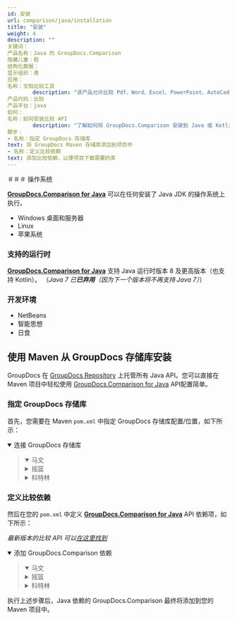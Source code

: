 ```yaml
---
id: 安装
url: comparison/java/installation
title: "安装"
weight: 4
description: ""
关键词：
产品名称：Java 的 GroupDocs.Comparison
隐藏儿童：假
结构化数据：
显示组织：真
应用：
名称：文档比较工具
        description: "该产品允许比较 Pdf、Word、Excel、PowerPoint、AutoCad、图像、代码和更多文件格式。比较 API 还支持接受或拒绝更改、提取文档信息和生成比较报告"
产品代码：比较
产品平台：java
如何：
名称：如何安装比较 API
        description: "了解如何将 GroupDocs.Comparison 安装到 Java 或 Kotlin 项目中"
脚步：
- 名称：指定 GroupDocs 存储库
text: 将 GroupDocs Maven 存储库添加到项目中
- 名称：定义比较依赖
text: 添加比较依赖，以便项目下载需要的库
---
```

＃＃＃ 操作系统

**[GroupDocs.Comparison for Java](https://products.groupdocs.com/comparison/java)** 可以在任何安装了 Java JDK 的操作系统上执行。

* Windows 桌面和服务器
* Linux
* 苹果系统

### 支持的运行时

**[GroupDocs.Comparison for Java](https://products.groupdocs.com/comparison/java)** 支持 Java 运行时版本 8 及更高版本（也支持 Kotlin）。
（_Java 7 已**已弃用**（因为下一个版本将不再支持 Java 7）_）

### 开发环境

* NetBeans
* 智能思想
* 日食

## 使用 Maven 从 GroupDocs 存储库安装

GroupDocs 在 [GroupDocs Repository](https://releases.groupdocs.com/java/repo/) 上托管所有 Java API。您可以直接在 Maven 项目中轻松使用 [GroupDocs.Comparison for Java](https://releases.groupdocs.com/java/repo/com/groupdocs/groupdocs-comparison/) API配置简单。

### 指定 GroupDocs 存储库

首先，您需要在 Maven `pom.xml` 中指定 GroupDocs 存储库配置/位置，如下所示：

<details open><summary>连接 GroupDocs 存储库</summary><blockquote>
<details open><summary>马文</summary>

<script src="https://gist.github.com/groupdocs-comparison-gists/9de00b81ae5dd326fc85fecb5c1220a6.js"></script>

</details>
<details><summary>摇篮</summary>

<script src="https://gist.github.com/groupdocs-comparison-gists/15f77ae825f310acd9cad555dcea0019.js"></script>

</details>
<details><summary>科特林</summary>

<script src="https://gist.github.com/groupdocs-comparison-gists/ad7ad48d4e7f9f60e858c7ba546f3745.js"></script>

</details>
</blockquote></details>

### 定义比较依赖

然后在您的 `pom.xml` 中定义 **[GroupDocs.Comparison for Java](https://products.groupdocs.com/comparison/java)** API 依赖项，如下所示：

_最新版本的比较 API 可以[在这里找到](https://repository.groupdocs.com/comparison/)_

<details open><summary>添加 GroupDocs.Comparison 依赖</summary><blockquote>
<details open><summary>马文</summary>

<script src="https://gist.github.com/groupdocs-comparison-gists/f4d8f0b56d1dfa24dea18c68cd9d8001.js"></script>

</details>
<details><summary>摇篮</summary>

<script src="https://gist.github.com/groupdocs-comparison-gists/b760d58061daa45d9b211e2701aa52b5.js"></script>

</details>
<details><summary>科特林</summary>

<script src="https://gist.github.com/groupdocs-comparison-gists/b20a9f70c3442ca586a95b00a778a464.js"></script>

</details>
</blockquote></details>

执行上述步骤后，Java 依赖的 GroupDocs.Comparison 最终将添加到您的 Maven 项目中。

